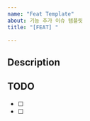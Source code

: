 ```yaml
---
name: "Feat Template"
about: 기능 추가 이슈 템플릿
title: "[FEAT] "

---
```


## Description


## TODO
- [ ] 
- [ ] 
